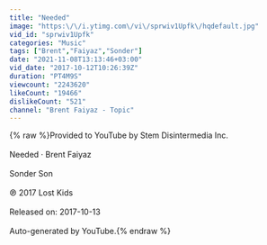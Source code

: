 ```yaml
---
title: "Needed"
image: "https:\/\/i.ytimg.com\/vi\/sprwiv1Upfk\/hqdefault.jpg"
vid_id: "sprwiv1Upfk"
categories: "Music"
tags: ["Brent","Faiyaz","Sonder"]
date: "2021-11-08T13:13:46+03:00"
vid_date: "2017-10-12T10:26:39Z"
duration: "PT4M9S"
viewcount: "2243620"
likeCount: "19466"
dislikeCount: "521"
channel: "Brent Faiyaz - Topic"
---
```

{% raw %}Provided to YouTube by Stem Disintermedia Inc.<br /><br />Needed · Brent Faiyaz<br /><br />Sonder Son<br /><br />℗ 2017 Lost Kids<br /><br />Released on: 2017-10-13<br /><br />Auto-generated by YouTube.{% endraw %}
